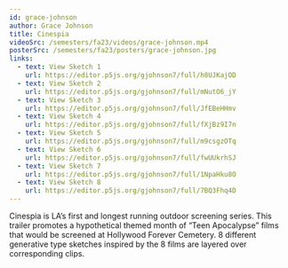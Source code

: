 ```yaml
---
id: grace-johnson
author: Grace Johnson
title: Cinespia
videoSrc: /semesters/fa23/videos/grace-johnson.mp4
posterSrc: /semesters/fa23/posters/grace-johnson.jpg
links:
  - text: View Sketch 1
    url: https://editor.p5js.org/gjohnson7/full/h8UJKajOD
  - text: View Sketch 2
    url: https://editor.p5js.org/gjohnson7/full/mNutO6_jY
  - text: View Sketch 3
    url: https://editor.p5js.org/gjohnson7/full/JfEBeHHmv
  - text: View Sketch 4
    url: https://editor.p5js.org/gjohnson7/full/fXjBz9I7n
  - text: View Sketch 5
    url: https://editor.p5js.org/gjohnson7/full/m9csgzOTq
  - text: View Sketch 6
    url: https://editor.p5js.org/gjohnson7/full/fwUUkrhSJ
  - text: View Sketch 7
    url: https://editor.p5js.org/gjohnson7/full/1NpaHku8O
  - text: View Sketch 8
    url: https://editor.p5js.org/gjohnson7/full/7BQ3Fhq4D
---
```


Cinespia is LA’s first and longest running outdoor screening series. This trailer promotes a hypothetical themed month of “Teen Apocalypse” films that would be screened at Hollywood Forever Cemetery. 8 different generative type sketches inspired by the 8 films are layered over corresponding clips.